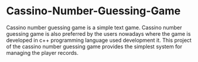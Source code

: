 # Cassino-Number-Guessing-Game
Cassino number guessing game is a simple text game. Cassino number guessing game is also preferred by the users nowadays where the game is developed in c++ programming language used development it. This project of the cassino number guessing game provides the simplest system for managing the player records.  
  
